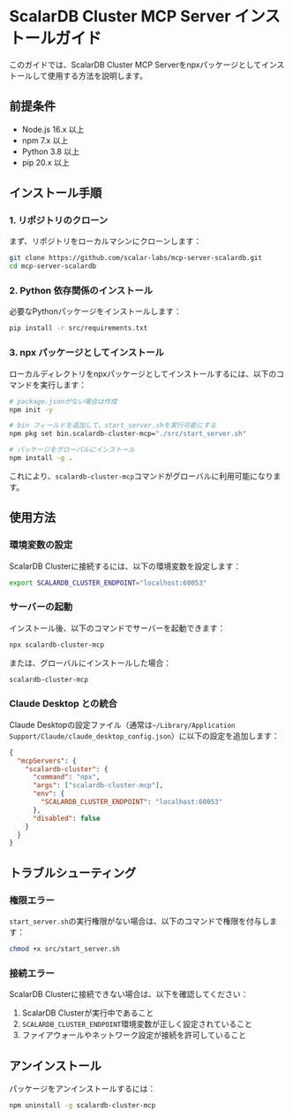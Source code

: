# ScalarDB Cluster MCP Server インストールガイド

このガイドでは、ScalarDB Cluster MCP Serverをnpxパッケージとしてインストールして使用する方法を説明します。

## 前提条件

- Node.js 16.x 以上
- npm 7.x 以上
- Python 3.8 以上
- pip 20.x 以上

## インストール手順

### 1. リポジトリのクローン

まず、リポジトリをローカルマシンにクローンします：

```bash
git clone https://github.com/scalar-labs/mcp-server-scalardb.git
cd mcp-server-scalardb
```

### 2. Python 依存関係のインストール

必要なPythonパッケージをインストールします：

```bash
pip install -r src/requirements.txt
```

### 3. npx パッケージとしてインストール

ローカルディレクトリをnpxパッケージとしてインストールするには、以下のコマンドを実行します：

```bash
# package.jsonがない場合は作成
npm init -y

# bin フィールドを追加して、start_server.shを実行可能にする
npm pkg set bin.scalardb-cluster-mcp="./src/start_server.sh"

# パッケージをグローバルにインストール
npm install -g .
```

これにより、`scalardb-cluster-mcp`コマンドがグローバルに利用可能になります。

## 使用方法

### 環境変数の設定

ScalarDB Clusterに接続するには、以下の環境変数を設定します：

```bash
export SCALARDB_CLUSTER_ENDPOINT="localhost:60053"
```

### サーバーの起動

インストール後、以下のコマンドでサーバーを起動できます：

```bash
npx scalardb-cluster-mcp
```

または、グローバルにインストールした場合：

```bash
scalardb-cluster-mcp
```

### Claude Desktop との統合

Claude Desktopの設定ファイル（通常は`~/Library/Application Support/Claude/claude_desktop_config.json`）に以下の設定を追加します：

```json
{
  "mcpServers": {
    "scalardb-cluster": {
      "command": "npx",
      "args": ["scalardb-cluster-mcp"],
      "env": {
        "SCALARDB_CLUSTER_ENDPOINT": "localhost:60053"
      },
      "disabled": false
    }
  }
}
```

## トラブルシューティング

### 権限エラー

`start_server.sh`の実行権限がない場合は、以下のコマンドで権限を付与します：

```bash
chmod +x src/start_server.sh
```

### 接続エラー

ScalarDB Clusterに接続できない場合は、以下を確認してください：

1. ScalarDB Clusterが実行中であること
2. `SCALARDB_CLUSTER_ENDPOINT`環境変数が正しく設定されていること
3. ファイアウォールやネットワーク設定が接続を許可していること

## アンインストール

パッケージをアンインストールするには：

```bash
npm uninstall -g scalardb-cluster-mcp
```
